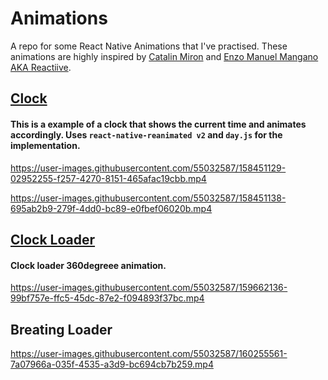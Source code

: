 # Animations

A repo for some React Native Animations that I've practised. These animations are highly inspired by [Catalin Miron](https://www.youtube.com/c/CatalinMironDev/videos) and [Enzo Manuel Mangano AKA Reactiive](https://www.youtube.com/c/Reactiive).

## [Clock](https://github.com/kartikeyvaish/Animations/tree/main/animations/Clock) 

####  This is a example of a clock that shows the current time and animates accordingly. Uses `react-native-reanimated v2` and `day.js` for the implementation.

https://user-images.githubusercontent.com/55032587/158451129-02952255-f257-4270-8151-465afac19cbb.mp4

https://user-images.githubusercontent.com/55032587/158451138-695ab2b9-279f-4dd0-bc89-e0fbef06020b.mp4

## [Clock Loader](https://github.com/kartikeyvaish/Animations/tree/main/animations/ClockLoader)

#### Clock loader 360degreee animation.

https://user-images.githubusercontent.com/55032587/159662136-99bf757e-ffc5-45dc-87e2-f094893f37bc.mp4

## Breating Loader

https://user-images.githubusercontent.com/55032587/160255561-7a07966a-035f-4535-a3d9-bc694cb7b259.mp4

